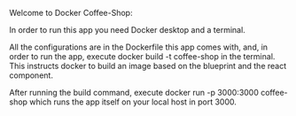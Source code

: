 Welcome to Docker Coffee-Shop:

In order to run this app you need Docker desktop and a terminal.

All the configurations are in the Dockerfile this app comes with, and, in order to run the app, execute docker build -t coffee-shop in the terminal.
This instructs docker to build an image based on the blueprint and the react component.
  
After running the build command, execute docker run -p 3000:3000 coffee-shop which runs the app itself on your local host in port 3000.
